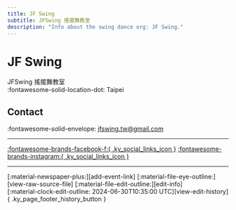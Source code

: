 ```yaml
---
title: JF Swing
subtitle: JFSwing 搖擺舞教室
description: "Info about the swing dance org: JF Swing."
---
```


# JF Swing

JFSwing 搖擺舞教室  
:fontawesome-solid-location-dot: Taipei  


## Contact

:fontawesome-solid-envelope: <jfswing.tw@gmail.com>  

---

 [:fontawesome-brands-facebook-f:{ .ky_social_links_icon }](https://www.facebook.com/jfswing.tw) [:fontawesome-brands-instagram:{ .ky_social_links_icon }](https://instagram.com/swing_jf)

---

<div class="ky_page_footer" markdown>
<div class="ky_page_footer_trailing" markdown="span">
[:material-newspaper-plus:][add-event-link]
[:material-file-eye-outline:][view-raw-source-file]
[:material-file-edit-outline:][edit-info]
</div>
<div class="ky_page_footer_leading" markdown="span">
[:material-clock-edit-outline: 2024-06-30T10:35:00 UTC][view-edit-history]{ .ky_page_footer_history_button }
</div>
</div>

[add-event-link]: https://github.com/swingdance/events/issues/new?assignees=&labels=add+event&projects=&template=02-add_entity.yml&title=%5Bzh_TW%5D%20Add%20Event%3A%20%3CName%3E&region=zh_TW&province=Taipei&city=Taipei&org_id=jf-swing "Add Event"
[view-raw-source-file]: https://github.com/swingdance/orgs/blob/main/zh_TW/jf-swing.json "View Raw Source File"
[edit-info]: https://github.com/swingdance/orgs/issues/new?assignees=&labels=update+org&projects=&template=03-update_entity.yml&title=%5Bzh_TW%5D%20Update%20Org%3A%20JF%20Swing&region=zh_TW&id=jf-swing&name=JF%20Swing "Edit Info"

[view-edit-history]: https://github.com/swingdance/orgs/commits/main/zh_TW/jf-swing.json "View Edit History"
